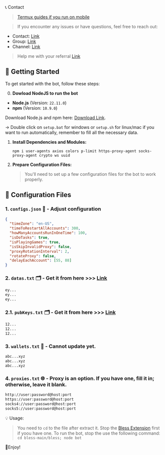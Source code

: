 📞 Contact

> [Termux guides if you run on mobile](https://github.com/MeoMunDep/Guides-for-using-my-script-on-termux.)


> If you encounter any issues or have questions, feel free to reach out:

- Contact: [Link](t.me/MeoMunDep)
- Group: [Link](t.me/KeoAirDropFreeNe)
- Channel: [Link](t.me/KeoAirDropFreeNee)

> Help me with your referral [Link](https://bless.network/dashboard?ref=BE3JR9)

## 🚀 Getting Started

To get started with the bot, follow these steps:

0. **Dowload NodeJS to run the bot**
- **Node.js** (Version: `22.11.0`)
- **npm** (Version: `10.9.0`)

Download Node.js and npm here: [Download Link](https://t.me/KeoAirDropFreeNe/257/1462).

-> Double click on `setup.bat` for windows or `setup.sh` for linux/mac if you want to run automatically, remember to fill all the necessary data.


1. **Install Dependencies and Modules:**

   ```
   npm i user-agents axios colors p-limit https-proxy-agent socks-proxy-agent crypto ws uuid
   ```

2. **Prepare Configuration Files:**

   > You'll need to set up a few configuration files for the bot to work properly.

## 📁 Configuration Files

### 1. `configs.json` 📜 - Adjust configuration

```json
{
  "timeZone": "en-US",
  "timeToRestartAllAccounts": 300,
  "howManyAccountsRunInOneTime": 100,
  "isDoTasks": true,
  "isPlayingGames": true,
  "isSkipInvalidProxy": false,
  "proxyRotationInterval": 2,
  "rotateProxy": false,
  "delayEachAccount": [55, 88]
}
```

### 2. `datas.txt` 🗂️ - Get it from here >>> [Link](https://t.me/KeoAirDropFreeNe/257/15781)

```txt
ey...
ey...
ey...
```

### 2.1. `pubKeys.txt` 🗂️ - Get it from here >>> [Link](https://t.me/KeoAirDropFreeNe/257/16947)

```txt
12...
12...
12...
```

### 3. `wallets.txt` 💼 - Cannot update yet.

```txt - wallet address
abc...xyz
abc...xyz
abc...xyz
```

### 4. `proxies.txt` 🌐 - Proxy is an option. If you have one, fill it in; otherwise, leave it blank.

```txt
http://user:password@host:port
https://user:password@host:port
socks4://user:password@host:port
socks5://user:password@host:port
```

💡 Usage:

> You need to `cd` to the file after extract it.
> Stop the [Bless Extension](https://bless.network/dashboard?ref=BE3JR9) first if yoou have one.
> To run the bot, stop the use the following command: `cd bless-main/bless; node bot`

🎇Enjoy!
